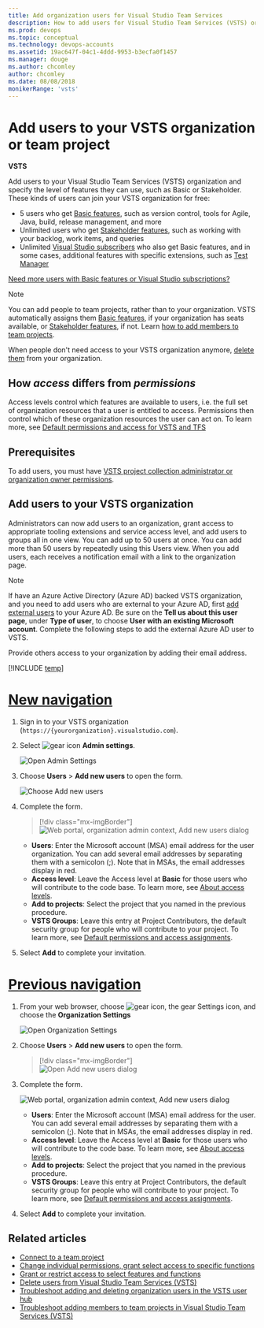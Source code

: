 ```yaml
---
title: Add organization users for Visual Studio Team Services
description: How to add users for Visual Studio Team Services (VSTS) organization or team project
ms.prod: devops
ms.topic: conceptual
ms.technology: devops-accounts
ms.assetid: 19ac647f-04c1-4ddd-9953-b3ecfa0f1457
ms.manager: douge
ms.author: chcomley
author: chcomley
ms.date: 08/08/2018
monikerRange: 'vsts'
---
```


# Add users to your VSTS organization or team project

**VSTS**

Add users to your Visual Studio Team Services (VSTS) organization and specify the level of features they can use, such as Basic or Stakeholder.
These kinds of users can join your VSTS organization for free:

* 5 users who get [Basic features](https://visualstudio.microsoft.com/team-services/compare-features/),
such as version control, tools for Agile, Java, build, release management, and more
* Unlimited users who get [Stakeholder features](https://visualstudio.microsoft.com/team-services/compare-features/),
such as working with your backlog, work items, and queries
* Unlimited [Visual Studio subscribers](https://visualstudio.microsoft.com/team-services/compare-features/)
who also get Basic features, and in some cases, additional features with specific extensions, such as
[Test Manager](https://marketplace.visualstudio.com/items?itemName=ms.vss-testmanager-web)

[Need more users with Basic features or Visual Studio subscriptions?](add-basic-or-vs-subscription-users.md)

> [!NOTE]
> You can add people to team projects,
> rather than to your organization. VSTS automatically assigns them
> [Basic features](https://visualstudio.microsoft.com/team-services/compare-features/),
> if your organization has seats available,
> or [Stakeholder features](https://visualstudio.microsoft.com/team-services/compare-features/),
> if not. Learn [how to add members to team projects](add-team-members-vs.md).
>
> When people don't need access to your VSTS organization anymore, [delete them](delete-organization-users.md) from your organization.

## How *access* differs from *permissions*

Access levels control which features are available to users, i.e. the full set of organization resources that a user is entitled to access. Permissions then control which of these organization resources the user can act on. To learn more, see [Default permissions and access for VSTS and TFS](../../security/permissions-access.md)

## Prerequisites

To add users, you must have [VSTS project collection administrator or organization owner permissions](../security/set-project-collection-level-permissions.md?toc=/vsts/organizations/accounts/toc.json&bc=/vsts/organizations/accounts/breadcrumb/toc.json).

## Add users to your VSTS organization

Administrators can now add users to an organization, grant access to appropriate tooling extensions and service access level,
and add users to groups all in one view. You can add up to 50 users at once.  You can add more than 50 users by repeatedly
using this Users view.  When you add users, each receives a notification email with a
link to the organization page.

 > [!NOTE]
 > If have an Azure Active Directory (Azure AD) backed VSTS organization, and you need to add users who are external to your Azure AD, first [add external users](add-external-user.md) to
 > your Azure AD.  Be sure on the **Tell us about this user page**, under **Type of user**, to choose **User with an
 > existing Microsoft account**. Complete the following steps to add the external Azure AD
 > user to VSTS.

Provide others access to your organization by adding their email address.

[!INCLUDE [temp](../../_shared/new-navigation.md)] 

# [New navigation](#tab/new-nav)

1. Sign in to your VSTS organization (```https://{yourorganization}.visualstudio.com```).

2. Select ![gear icon](../../_img/icons/gear-icon.png) **Admin settings**.

    ![Open Admin Settings](_img/_shared/open-admin-settings-vert.png)
 
3. Choose **Users** > **Add new users** to open the form.

   ![Choose Add new users](_img/_shared/add-new-users.png)

4. Complete the form.

   > [!div class="mx-imgBorder"]  
   >![Web portal, organization admin context, Add new users dialog](_img/add-organization-users-from-user-hub/invite-users-add-user-dialog.png)

   * **Users**: Enter the Microsoft account (MSA) email address for the user organization. You can add several email addresses by separating them with a semicolon (;). Note that in MSAs, the email addresses display in red.
   * **Access level**: Leave the Access level at **Basic** for those users who will contribute to the code base. To learn more, see [About access levels](../../organizations/security/access-levels.md).
   * **Add to projects**: Select the project that you named in the previous procedure.
   * **VSTS Groups**: Leave this entry at Project Contributors, the default security group for people who will contribute to your project. To learn more, see [Default permissions and access assignments](../../organizations/security/permissions-access.md).

5. Select **Add** to complete your invitation.


# [Previous navigation](#tab/previous-nav)

1. From your web browser, choose ![gear icon](../../_img/icons/gear-icon.png), the gear Settings icon, and choose the **Organization Settings**

   ![Open Organization Settings](../../_shared/_img/settings/open-organization-settings.png)

2. Choose **Users** > **Add new users** to open the form.

   > [!div class="mx-imgBorder"]  
   >![Open Add new users dialog](../../user-guide/_img/sign-up/add-new-users.png)

3. Complete the form.

   ![Web portal, organization admin context, Add new users dialog](../../user-guide/_img/invite-users-add-user-dialog.png)

   * **Users**: Enter the Microsoft account (MSA) email address for the user. You can add several email addresses by separating them with a semicolon (;). Note that in MSAs, the email addresses display in red.
   * **Access level**: Leave the Access level at **Basic** for those users who will contribute to the code base. To learn more, see [About access levels](../../organizations/security/access-levels.md).
   * **Add to projects**: Select the project that you named in the previous procedure.
   * **VSTS Groups**: Leave this entry at Project Contributors, the default security group for people who will contribute to your project. To learn more, see [Default permissions and access assignments](../../organizations/security/permissions-access.md).

4. Select **Add** to complete your invitation.

<!---
Go to the User Hub:

![go to the user hub](_img/_shared/users-hub-updated.png)

Choose **Add new users** below "Manage users".

![Choose the Add Users button](_img/user-hub/add-users-button-718.png)

Then fill in the "Add new users" dialog:

![Add users by inviting them to the organization](_img/user-hub/add-users.png)

Next steps: [Manage users in table view](manage-users-table-view.md)
-->

## Related articles

* [Connect to a team project](../../organizations/projects/connect-to-projects.md)
* [Change individual permissions, grant select access to specific functions](../../organizations/security/change-individual-permissions.md)
* [Grant or restrict access to select features and functions](../../organizations/security/restrict-access.md)
* [Delete users from Visual Studio Team Services (VSTS)](delete-organization-users.md)
* [Troubleshoot adding and deleting organization users in the VSTS user hub](faq-add-delete-users.md)
* [Troubleshoot adding members to team projects in Visual Studio Team Services (VSTS)](faq-add-team-members.md)
